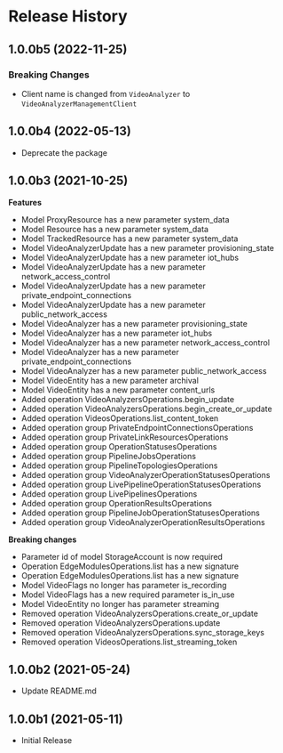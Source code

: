 # Release History

## 1.0.0b5 (2022-11-25)

### Breaking Changes

  - Client name is changed from `VideoAnalyzer` to `VideoAnalyzerManagementClient`

## 1.0.0b4 (2022-05-13)

- Deprecate the package

## 1.0.0b3 (2021-10-25)

**Features**

  - Model ProxyResource has a new parameter system_data
  - Model Resource has a new parameter system_data
  - Model TrackedResource has a new parameter system_data
  - Model VideoAnalyzerUpdate has a new parameter provisioning_state
  - Model VideoAnalyzerUpdate has a new parameter iot_hubs
  - Model VideoAnalyzerUpdate has a new parameter network_access_control
  - Model VideoAnalyzerUpdate has a new parameter private_endpoint_connections
  - Model VideoAnalyzerUpdate has a new parameter public_network_access
  - Model VideoAnalyzer has a new parameter provisioning_state
  - Model VideoAnalyzer has a new parameter iot_hubs
  - Model VideoAnalyzer has a new parameter network_access_control
  - Model VideoAnalyzer has a new parameter private_endpoint_connections
  - Model VideoAnalyzer has a new parameter public_network_access
  - Model VideoEntity has a new parameter archival
  - Model VideoEntity has a new parameter content_urls
  - Added operation VideoAnalyzersOperations.begin_update
  - Added operation VideoAnalyzersOperations.begin_create_or_update
  - Added operation VideosOperations.list_content_token
  - Added operation group PrivateEndpointConnectionsOperations
  - Added operation group PrivateLinkResourcesOperations
  - Added operation group OperationStatusesOperations
  - Added operation group PipelineJobsOperations
  - Added operation group PipelineTopologiesOperations
  - Added operation group VideoAnalyzerOperationStatusesOperations
  - Added operation group LivePipelineOperationStatusesOperations
  - Added operation group LivePipelinesOperations
  - Added operation group OperationResultsOperations
  - Added operation group PipelineJobOperationStatusesOperations
  - Added operation group VideoAnalyzerOperationResultsOperations

**Breaking changes**

  - Parameter id of model StorageAccount is now required
  - Operation EdgeModulesOperations.list has a new signature
  - Operation EdgeModulesOperations.list has a new signature
  - Model VideoFlags no longer has parameter is_recording
  - Model VideoFlags has a new required parameter is_in_use
  - Model VideoEntity no longer has parameter streaming
  - Removed operation VideoAnalyzersOperations.create_or_update
  - Removed operation VideoAnalyzersOperations.update
  - Removed operation VideoAnalyzersOperations.sync_storage_keys
  - Removed operation VideosOperations.list_streaming_token

## 1.0.0b2 (2021-05-24)
  - Update README.md

## 1.0.0b1 (2021-05-11)

* Initial Release
